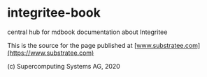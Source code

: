 # integritee-book
central hub for mdbook documentation about Integritee

This is the source for the page published at [www.substratee.com](https://www.substratee.com)

(c) Supercomputing Systems AG, 2020
